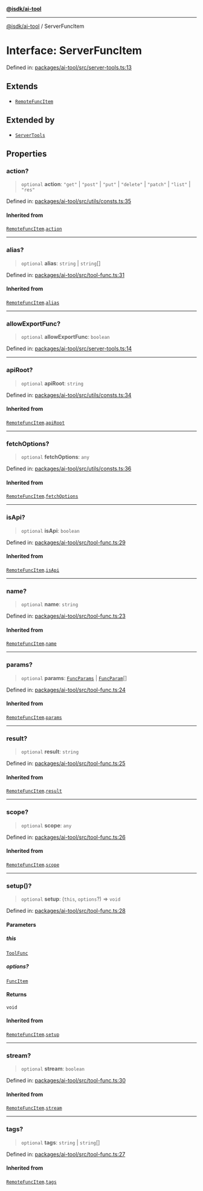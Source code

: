 [**@isdk/ai-tool**](../README.md)

***

[@isdk/ai-tool](../globals.md) / ServerFuncItem

# Interface: ServerFuncItem

Defined in: [packages/ai-tool/src/server-tools.ts:13](https://github.com/isdk/ai-tool.js/blob/b0ee9498dddfa5222989cf00502bb34c601df743/src/server-tools.ts#L13)

## Extends

- [`RemoteFuncItem`](RemoteFuncItem.md)

## Extended by

- [`ServerTools`](../classes/ServerTools.md)

## Properties

### action?

> `optional` **action**: `"get"` \| `"post"` \| `"put"` \| `"delete"` \| `"patch"` \| `"list"` \| `"res"`

Defined in: [packages/ai-tool/src/utils/consts.ts:35](https://github.com/isdk/ai-tool.js/blob/b0ee9498dddfa5222989cf00502bb34c601df743/src/utils/consts.ts#L35)

#### Inherited from

[`RemoteFuncItem`](RemoteFuncItem.md).[`action`](RemoteFuncItem.md#action)

***

### alias?

> `optional` **alias**: `string` \| `string`[]

Defined in: [packages/ai-tool/src/tool-func.ts:31](https://github.com/isdk/ai-tool.js/blob/b0ee9498dddfa5222989cf00502bb34c601df743/src/tool-func.ts#L31)

#### Inherited from

[`RemoteFuncItem`](RemoteFuncItem.md).[`alias`](RemoteFuncItem.md#alias)

***

### allowExportFunc?

> `optional` **allowExportFunc**: `boolean`

Defined in: [packages/ai-tool/src/server-tools.ts:14](https://github.com/isdk/ai-tool.js/blob/b0ee9498dddfa5222989cf00502bb34c601df743/src/server-tools.ts#L14)

***

### apiRoot?

> `optional` **apiRoot**: `string`

Defined in: [packages/ai-tool/src/utils/consts.ts:34](https://github.com/isdk/ai-tool.js/blob/b0ee9498dddfa5222989cf00502bb34c601df743/src/utils/consts.ts#L34)

#### Inherited from

[`RemoteFuncItem`](RemoteFuncItem.md).[`apiRoot`](RemoteFuncItem.md#apiroot)

***

### fetchOptions?

> `optional` **fetchOptions**: `any`

Defined in: [packages/ai-tool/src/utils/consts.ts:36](https://github.com/isdk/ai-tool.js/blob/b0ee9498dddfa5222989cf00502bb34c601df743/src/utils/consts.ts#L36)

#### Inherited from

[`RemoteFuncItem`](RemoteFuncItem.md).[`fetchOptions`](RemoteFuncItem.md#fetchoptions)

***

### isApi?

> `optional` **isApi**: `boolean`

Defined in: [packages/ai-tool/src/tool-func.ts:29](https://github.com/isdk/ai-tool.js/blob/b0ee9498dddfa5222989cf00502bb34c601df743/src/tool-func.ts#L29)

#### Inherited from

[`RemoteFuncItem`](RemoteFuncItem.md).[`isApi`](RemoteFuncItem.md#isapi)

***

### name?

> `optional` **name**: `string`

Defined in: [packages/ai-tool/src/tool-func.ts:23](https://github.com/isdk/ai-tool.js/blob/b0ee9498dddfa5222989cf00502bb34c601df743/src/tool-func.ts#L23)

#### Inherited from

[`RemoteFuncItem`](RemoteFuncItem.md).[`name`](RemoteFuncItem.md#name)

***

### params?

> `optional` **params**: [`FuncParams`](FuncParams.md) \| [`FuncParam`](FuncParam.md)[]

Defined in: [packages/ai-tool/src/tool-func.ts:24](https://github.com/isdk/ai-tool.js/blob/b0ee9498dddfa5222989cf00502bb34c601df743/src/tool-func.ts#L24)

#### Inherited from

[`RemoteFuncItem`](RemoteFuncItem.md).[`params`](RemoteFuncItem.md#params)

***

### result?

> `optional` **result**: `string`

Defined in: [packages/ai-tool/src/tool-func.ts:25](https://github.com/isdk/ai-tool.js/blob/b0ee9498dddfa5222989cf00502bb34c601df743/src/tool-func.ts#L25)

#### Inherited from

[`RemoteFuncItem`](RemoteFuncItem.md).[`result`](RemoteFuncItem.md#result)

***

### scope?

> `optional` **scope**: `any`

Defined in: [packages/ai-tool/src/tool-func.ts:26](https://github.com/isdk/ai-tool.js/blob/b0ee9498dddfa5222989cf00502bb34c601df743/src/tool-func.ts#L26)

#### Inherited from

[`RemoteFuncItem`](RemoteFuncItem.md).[`scope`](RemoteFuncItem.md#scope)

***

### setup()?

> `optional` **setup**: (`this`, `options`?) => `void`

Defined in: [packages/ai-tool/src/tool-func.ts:28](https://github.com/isdk/ai-tool.js/blob/b0ee9498dddfa5222989cf00502bb34c601df743/src/tool-func.ts#L28)

#### Parameters

##### this

[`ToolFunc`](../classes/ToolFunc.md)

##### options?

[`FuncItem`](FuncItem.md)

#### Returns

`void`

#### Inherited from

[`RemoteFuncItem`](RemoteFuncItem.md).[`setup`](RemoteFuncItem.md#setup)

***

### stream?

> `optional` **stream**: `boolean`

Defined in: [packages/ai-tool/src/tool-func.ts:30](https://github.com/isdk/ai-tool.js/blob/b0ee9498dddfa5222989cf00502bb34c601df743/src/tool-func.ts#L30)

#### Inherited from

[`RemoteFuncItem`](RemoteFuncItem.md).[`stream`](RemoteFuncItem.md#stream)

***

### tags?

> `optional` **tags**: `string` \| `string`[]

Defined in: [packages/ai-tool/src/tool-func.ts:27](https://github.com/isdk/ai-tool.js/blob/b0ee9498dddfa5222989cf00502bb34c601df743/src/tool-func.ts#L27)

#### Inherited from

[`RemoteFuncItem`](RemoteFuncItem.md).[`tags`](RemoteFuncItem.md#tags)
